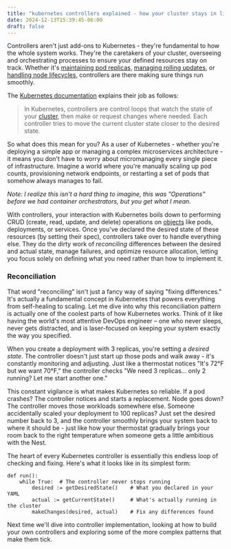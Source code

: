 ```yaml
---
title: "kubernetes controllers explained - how your cluster stays in line"
date: 2024-12-13T15:39:45-06:00
draft: false
---
```


Controllers aren't just add-ons to Kubernetes - they're fundamental to how the whole system works. They're the caretakers of your cluster, overseeing and orchestrating processes to ensure your defined resources stay on track. Whether it's [maintaining pod replicas](https://github.com/kubernetes/kubernetes/blob/master/pkg/controller/replicaset/replica_set.go), [managing rolling updates](https://github.com/kubernetes/kubernetes/blob/master/pkg/controller/deployment/deployment_controller.go), or [handling node lifecycles](https://github.com/kubernetes/kubernetes/blob/master/pkg/controller/nodelifecycle/node_lifecycle_controller.go), controllers are there making sure things run smoothly.

The [Kubernetes documentation](https://kubernetes.io/docs/concepts/architecture/controller/) explains their job as follows:
> In Kubernetes, controllers are control loops that watch the state of your [cluster](https://kubernetes.io/docs/reference/glossary/?all=true#term-cluster), then make or request changes where needed. Each controller tries to move the current cluster state closer to the desired state.

So what does this mean for you? As a user of Kubernetes - whether you're deploying a simple app or managing a complex microservices architecture - it means you don't have to worry about micromanaging every single piece of infrastructure. Imagine a world where you're manually scaling up pod counts, provisioning network endpoints, or restarting a set of pods that somehow always manages to fail.

*Note: I realize this isn't a hard thing to imagine, this was "Operations" before we had container orchestrators, but you get what I mean.*

With controllers, your interaction with Kubernetes boils down to performing CRUD (create, read, update, and delete) operations on [objects](https://kubernetes.io/docs/concepts/overview/working-with-objects/) like pods, deployments, or services. Once you've declared the desired state of these resources (by setting their spec), controllers take over to handle everything else. They do the dirty work of *reconciling* differences between the desired and actual state, manage failures, and optimize resource allocation, letting you focus solely on defining what you need rather than how to implement it.
### Reconciliation

That word "reconciling" isn't just a fancy way of saying "fixing differences." It's actually a fundamental concept in Kubernetes that powers everything from self-healing to scaling. Let me dive into why this reconciliation pattern is actually one of the coolest parts of how Kubernetes works. Think of it like having the world's most attentive DevOps engineer – one who never sleeps, never gets distracted, and is laser-focused on keeping your system exactly the way you specified.

When you create a deployment with 3 replicas, you're setting a *desired state*. The controller doesn't just start up those pods and walk away - it's constantly monitoring and adjusting. Just like a thermostat notices "It's 72°F but we want 70°F," the controller checks "We need 3 replicas... only 2 running? Let me start another one."

This constant vigilance is what makes Kubernetes so reliable. If a pod crashes? The controller notices and starts a replacement. Node goes down? The controller moves those workloads somewhere else. Someone accidentally scaled your deployment to 100 replicas? Just set the desired number back to 3, and the controller smoothly brings your system back to where it should be - just like how your thermostat gradually brings your room back to the right temperature when someone gets a little ambitious with the Nest.

The heart of every Kubernetes controller is essentially this endless loop of checking and fixing. Here's what it looks like in its simplest form:

```
def run():
    while True:  # The controller never stops running
        desired := getDesiredState()    # What you declared in your YAML
        actual := getCurrentState()     # What's actually running in the cluster
        makeChanges(desired, actual)    # Fix any differences found
```

Next time we'll dive into controller implementation, looking at how to build your own controllers and exploring some of the more complex patterns that make them tick.